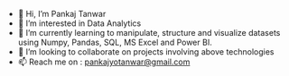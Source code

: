- 👋 Hi, I’m Pankaj Tanwar
- 👀 I’m interested in Data Analytics 
- 🌱 I’m currently learning to manipulate, structure and visualize datasets using Numpy, Pandas, SQL, MS Excel and Power BI.
- 💞️ I’m looking to collaborate on projects involving above technologies
- 📫 Reach me on : pankajyotanwar@gmail.com

<!---
pankajyotanwar/pankajyotanwar is a ✨ special ✨ repository because its `README.md` (this file) appears on your GitHub profile.
You can click the Preview link to take a look at your changes.
--->
